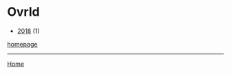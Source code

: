 # Ovrld

  * [2018](./ovrld-2018.md) (1)

[homepage](https://ovrld.com/)

----

[Home](../index.md)
